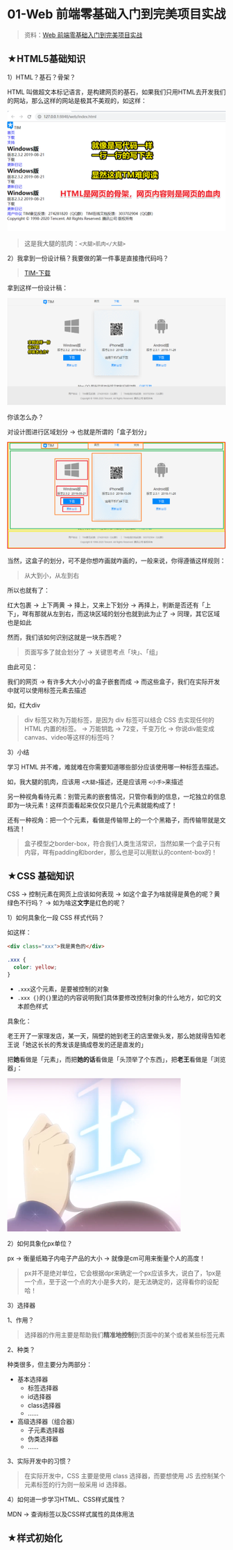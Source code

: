 # 01-Web 前端零基础入门到完美项目实战

> 资料：[Web 前端零基础入门到完美项目实战](https://gitbook.cn/gitchat/activity/5e2e8289ac7ad256a46bfb39)

## ★HTML5基础知识

1）HTML？基石？骨架？

HTML 叫做超文本标记语言，是构建网页的基石，如果我们只用HTML去开发我们的网站，那么这样的网站是极其不美观的，如这样：

![骨架](assets/img/2020-02-29-01-19-33.png)

> 这是我大腿的肌肉：`<大腿>肌肉</大腿>`

2）我拿到一份设计稿？我要做的第一件事是直接撸代码吗？

> [TIM-下载](https://tim.qq.com/download.html)

拿到这样一份设计稿：

![设计稿](assets/img/2020-02-29-00-43-55.png)

你该怎么办？

对设计图进行区域划分 -> 也就是所谓的「盒子划分」

![盒子划分](assets/img/2020-02-29-00-57-36.png)

当然，这盒子的划分，可不是你想咋画就咋画的，一般来说，你得遵循这样规则：

> 从大到小，从左到右

所以也就有了：

红大包裹 -> 上下两黄 -> 择上，又来上下划分 -> 再择上，判断是否还有「上下」，咩有那就从左到右，而这块区域的划分也就到此为止了 -> 同理，其它区域也是如此

然而，我们该如何识别这就是一块东西呢？

> 页面写多了就会划分了 -> 关键思考点「块」、「组」

由此可见：

我们的网页 -> 有许多大大小小的盒子嵌套而成 -> 而这些盒子，我们在实际开发中就可以使用标签元素去描述

如，红大div

> div 标签又称为万能标签，是因为 div 标签可以结合 CSS 去实现任何的 HTML 内置的标签。 -> 万能钥匙 -> 72变，千变万化 -> 你说div能变成canvas、video等这样的标签吗？

3）小结

学习 HTML 并不难，难就难在你需要知道哪些部分应该使用哪一种标签去描述。

如，我大腿的肌肉，应该用 `<大腿>`描述，还是应该用 `<小手>`来描述

另一种视角看待元素：别管元素的嵌套情况，只管你看到的信息，一坨独立的信息即为一块元素！这样页面看起来仅仅只是几个元素就能构成了！

还有一种视角：把一个个元素，看做是传输带上的一个个黑箱子，而传输带就是文档流！

> 盒子模型之border-box，符合我们人类生活常识，当然如果一个盒子只有内容，咩有padding和border，那么也是可以用默认的content-box的！

## ★CSS 基础知识

CSS -> 控制元素在网页上应该如何表现 -> 如这个盒子为啥就得是黄色的呢？黄绿色不行吗？ -> 如为啥这**文字**是红色的呢？

1）如何具象化一段 CSS 样式代码？

如这样：

``` html
<div class="xxx">我是黄色的</div>
```

``` css
.xxx {
  color: yellow;
}
```

- `.xxx`这个元素，是要被控制的对象
- `.xxx {}`的`{}`里边的内容说明我们具体要修改控制对象的什么地方，如它的文本颜色样式

具象化：

老王开了一家理发店，某一天，隔壁的她到老王的店里做头发，那么她就得告知老王说「她这长长的秀发该是搞成卷发的还是直发的」

把**她**看做是「元素」，而把**她的话**看做是「头顶举了个东西」，把**老王**看做是「浏览器」：

![仙王的日常生活](assets/img/2020-03-01-23-56-02.png)

2）如何具象化px单位？

px  -> 衡量纸箱子内电子产品的大小 -> 就像是cm可用来衡量个人的高度！

> px并不是绝对单位，它会根据dpr来确定一个px应该多大，说白了，1px是一个点，至于这一个点的大小是多大的，是无法确定的，这得看你的设配哈！

3）选择器

1、作用？

> 选择器的作用主要是帮助我们**精准地控制**到页面中的某个或者某些标签元素

2、种类？

种类很多，但主要分为两部分：

- 基本选择器
  - 标签选择器
  - id选择器
  - class选择器
  - ……
- 高级选择器（组合器）
  - 子元素选择器
  - 伪类选择器
  - ……

3、实际开发中的习惯？

> 在实际开发中，CSS 主要是使用 class 选择器，而要想使用 JS 去控制某个元素标签的行为则一般采用 id 选择器。

4）如何进一步学习HTML、CSS样式属性？

MDN -> 查询标签以及CSS样式属性的具体用法

## ★样式初始化








































